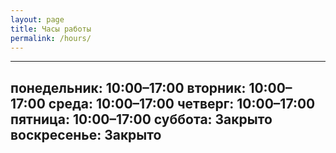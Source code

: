```yaml
---
layout: page
title: Часы работы
permalink: /hours/
---
```


---
понедельник:	10:00–17:00
вторник:	10:00–17:00
среда:	10:00–17:00
четверг:	10:00–17:00
пятница:	10:00–17:00
суббота:	Закрыто
воскресенье:	Закрыто
---

